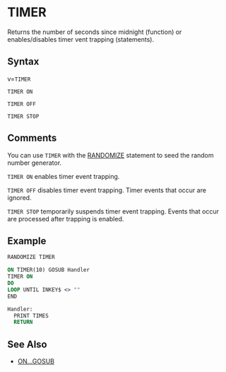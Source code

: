 # TIMER

Returns the number of seconds since midnight (function) or enables/disables timer vent trapping (statements).

## Syntax

v=`TIMER`

`TIMER ON`

`TIMER OFF`

`TIMER STOP`

## Comments

You can use `TIMER` with the [RANDOMIZE](RANDOMIZE) statement to seed the random number generator.

`TIMER ON` enables timer event trapping.

`TIMER OFF` disables timer event trapping. Timer events that occur are ignored.

`TIMER STOP` temporarily suspends timer event trapping. Events that occur are processed after trapping is enabled.

## Example

```vb
RANDOMIZE TIMER
```

```vb
ON TIMER(10) GOSUB Handler
TIMER ON
DO
LOOP UNTIL INKEY$ <> "" 
END

Handler:
  PRINT TIMES
  RETURN
```

## See Also

- [ON...GOSUB](ON...GOSUB)
